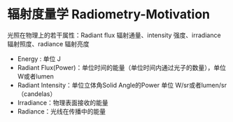 # 辐射度量学 Radiometry-Motivation

光照在物理上的若干属性：Radiant flux 辐射通量、intensity 强度、irradiance 辐射照度、radiance 辐射亮度
- Energy : 单位 J
- Radiant Flux(Power)：单位时间的能量（单位时间内通过光子的数量），单位 W或者lumen
- Radiant Intensity：单位立体角Solid Angle的Power 单位 W/sr或者lumen/sr（candelas）
- Irradiance：物理表面接收的能量
- Radiance：光线在传播中的能量
